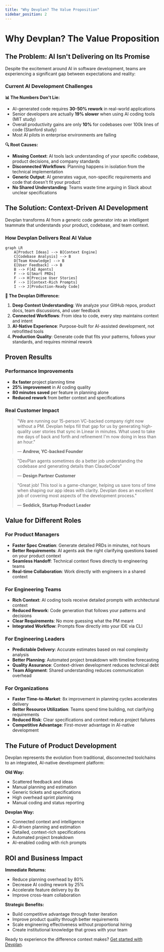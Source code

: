 ```yaml
---
title: "Why Devplan? The Value Proposition"
sidebar_position: 2
---
```


# Why Devplan? The Value Proposition

## The Problem: AI Isn't Delivering on Its Promise

Despite the excitement around AI in software development, teams are experiencing a significant gap between expectations and reality:

### Current AI Development Challenges

**📊 The Numbers Don't Lie:**
- AI-generated code requires **30-50% rework** in real-world applications
- Senior developers are actually **19% slower** when using AI coding tools (MIT study)
- Overall productivity gains are only **10%** for codebases over 100k lines of code (Stanford study)
- Most AI pilots in enterprise environments are failing

**🔍 Root Causes:**
- **Missing Context**: AI tools lack understanding of your specific codebase, product decisions, and company standards
- **Disconnected Workflows**: Planning happens in isolation from the technical implementation
- **Generic Output**: AI generates vague, non-specific requirements and code that doesn't fit your product
- **No Shared Understanding**: Teams waste time arguing in Slack about unclear specifications

## The Solution: Context-Driven AI Development

Devplan transforms AI from a generic code generator into an intelligent teammate that understands your product, codebase, and team context.

### How Devplan Delivers Real AI Value

```mermaid
graph LR
    A[Product Ideas] --> B[Context Engine]
    C[Codebase Analysis] --> B
    D[Team Knowledge] --> B
    E[User Feedback] --> B
    B --> F[AI Agents]
    F --> G[Smart PRDs]
    F --> H[Precise User Stories]
    F --> I[Context-Rich Prompts]
    I --> J[Production-Ready Code]
```

**🎯 The Devplan Difference:**
1. **Deep Context Understanding**: We analyze your GitHub repos, product docs, team discussions, and user feedback
2. **Connected Workflows**: From idea to code, every step maintains context and intent
3. **AI-Native Experience**: Purpose-built for AI-assisted development, not retrofitted tools
4. **Production Quality**: Generate code that fits your patterns, follows your standards, and requires minimal rework

## Proven Results

### Performance Improvements
- **8x faster** project planning time
- **25% improvement** in AI coding quality
- **80 minutes saved** per feature in planning alone
- **Reduced rework** from better context and specifications

### Real Customer Impact

> "We are running our 15-person VC-backed company right now without a PM. Devplan helps fill that gap for us by generating high-quality user stories that sync in Linear in minutes. What used to take me days of back and forth and refinement I'm now doing in less than an hour."
>
> — **Andrew, YC-backed Founder**

> "DevPlan agents sometimes do a better job understanding the codebase and generating details than ClaudeCode"
>
> — **Design Partner Customer**

> "Great job! This tool is a game-changer, helping us save tons of time when shaping our app ideas with clarity. Devplan does an excellent job of covering most aspects of the development process."
>
> — **Seddick, Startup Product Leader**

## Value for Different Roles

### For Product Managers
- **Faster Spec Creation**: Generate detailed PRDs in minutes, not hours
- **Better Requirements**: AI agents ask the right clarifying questions based on your product context
- **Seamless Handoff**: Technical context flows directly to engineering teams
- **Real-time Collaboration**: Work directly with engineers in a shared context

### For Engineering Teams
- **Rich Context**: AI coding tools receive detailed prompts with architectural context
- **Reduced Rework**: Code generation that follows your patterns and decisions
- **Clear Requirements**: No more guessing what the PM meant
- **Integrated Workflow**: Prompts flow directly into your IDE via CLI

### For Engineering Leaders
- **Predictable Delivery**: Accurate estimates based on real complexity analysis
- **Better Planning**: Automated project breakdown with timeline forecasting
- **Quality Assurance**: Context-driven development reduces technical debt
- **Team Alignment**: Shared understanding reduces communication overhead

### For Organizations
- **Faster Time-to-Market**: 8x improvement in planning cycles accelerates delivery
- **Better Resource Utilization**: Teams spend time building, not clarifying requirements
- **Reduced Risk**: Clear specifications and context reduce project failures
- **Competitive Advantage**: First-mover advantage in AI-native development

## The Future of Product Development

Devplan represents the evolution from traditional, disconnected toolchains to an integrated, AI-native development platform:

**Old Way:**
- Scattered feedback and ideas
- Manual planning and estimation
- Generic tickets and specifications
- High overhead sprint planning
- Manual coding and status reporting

**Devplan Way:**
- Connected context and intelligence
- AI-driven planning and estimation
- Detailed, context-rich specifications
- Automated project breakdown
- AI-enabled coding with rich prompts

## ROI and Business Impact

**Immediate Returns:**
- Reduce planning overhead by 80%
- Decrease AI coding rework by 25%
- Accelerate feature delivery by 8x
- Improve cross-team collaboration

**Strategic Benefits:**
- Build competitive advantage through faster iteration
- Improve product quality through better requirements
- Scale engineering effectiveness without proportional hiring
- Create institutional knowledge that grows with your team

Ready to experience the difference context makes? [Get started with Devplan](/getting-started).